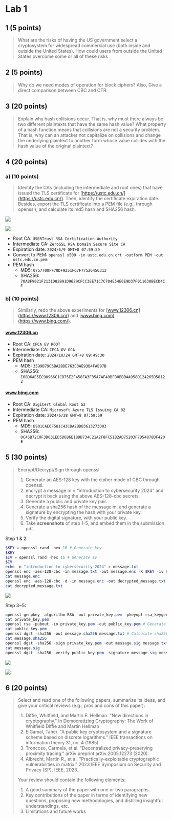 # Lab 1

## 1 (5 points)

> What are the risks of having the US government select a cryptosystem for widespread commercial use (both inside and outside the United States). How could users from outside the United States overcome some or all of these risks

## 2 (5 points)

> Why do we need modes of operation for block ciphers? Also, Give a direct comparison between CBC and CTR.

## 3 (20 points)

> Explain why hash collisions occur. That is, why must there always be two different plaintexts that have the same hash value? What property of a hash function means that collisions are not a security problem. That is, why can an attacker not capitalize on collisions and change the underlying plaintext to another form whose value collides with the hash value of the original plaintext?

## 4 (20 points)

### a) (10 points)

> Identify the CAs (including the intermediate and root ones) that have issued the TLS certificate for [https://ustc.edu.cn/](https://ustc.edu.cn/). Then, identify the certificate expiration date. Besides, export the TLS certificate into a PEM file (e.g., through openssl), and calculate its md5 hash and SHA256 hash.

![](./attachments/4.png)

![](./attachments/5.png)

- Root CA: `USERTrust RSA Certification Authority`
- Intermediate CA: `ZeroSSL RSA Domain Secure Site CA`
- Expiration date: `2024/6/9 GMT+8 07:59:59`
- Convert to PEM: `openssl x509 -in ustc.edu.cn.crt -outform PEM -out ustc.edu.cn.pem`
- PEM hash
    - MD5: `0757700FF70DF9251F67F77526456313`
    - SHA256: `70A8F9021F2131D82B91D9629CFCC3EE71C7C704E54E0E9D37F011630BECD4CE`

### b) (10 points)

> Similarly, redo the above experiments for [www.12306.cn](https://www.12306.cn/) and [www.bing.com](https://www.bing.com/).

#### www.12306.cn

- Root CA: `CFCA EV ROOT`
- Intermediate CA: `CFCA OV OCA`
- Expiration date: `2024/10/24 GMT+8 09:49:30`
- PEM hash
    - MD5: `3599B79C6BA2BDE763C3AE93B4FAE97B`
    - SHA256: `E68D6AE5EC90966C1CB75E2F458FA3F35A7AF49BFB0BBBAA958D124265D58122`

#### www.bing.com

- Root CA: `DigiCert Global Root G2`
- Intermediate CA: `Microsoft Azure TLS Issuing CA 02`
- Expiration date: `2024/6/28 GMT+8 07:59:59`
- PEM hash
    - MD5: `B901CAE6F581C43CDA2BD83613273D03`
    - SHA256: `0C45B72C0F3D031ED5D686E189D734C21A2F8FC51B2AD75203F7D54878DF420E`

## 5 (30 points)

> Encrypt/Decrypt/Sign through openssl
>
> 1. Generate an AES-128 key with the cipher mode of CBC through openssl.
> 2. encrypt a message m = “introduction to cybersecurity 2024” and decrypt it back using the above AES-128-cbc secrets.
> 3. Generate a public and private key pair.
> 4. Generate a sha256 hash of the message m, and generate a signature by encrypting the hash with your private key.
> 5. Verify the digital signature, with your public key.
> 6. Take **screenshots** of step 1-5, and embed them in the submission pdf.

Step 1 & 2:

```powershell
$KEY = openssl rand -hex 16 # Generate key
$KEY
$IV = openssl rand -hex 16 # Generate iv
$IV
echo -n "introduction to cybersecurity 2024" > message.txt
openssl enc -aes-128-cbc -in message.txt -out message.enc -K $KEY -iv $IV # Encode message
cat message.enc
openssl enc -aes-128-cbc -d -in message.enc -out decrypted_message.txt -K $KEY -iv $IV # Decode message
cat decrypted_message.txt
```

![](./attachments/1.png)

Step 3~5:

```powershell
openssl genpkey -algorithm RSA -out private_key.pem -pkeyopt rsa_keygen_bits:2048 # Generate private key
cat private_key.pem
openssl rsa -pubout -in private_key.pem -out public_key.pem # Generate public key
cat public_key.pem
openssl dgst -sha256 -out message.sha256 message.txt # Calculate sha256 hash
cat message.sha256
openssl dgst -sha256 -sign private_key.pem -out message.sig message.txt # Digital signature
cat message.sig
openssl dgst -sha256 -verify public_key.pem -signature message.sig message.txt # Verify
```

![](./attachments/2.png)

![](./attachments/3.png)

## 6 (20 points)

> Select and read one of the following papers, summarize its ideas, and give your critical reviews (e.g., pros and cons of this paper):
>
> 1. Diffie, Whitfield, and Martin E. Hellman. "New directions in cryptography." In Democratizing Cryptography: The Work of Whitfield Diffie and Martin Hellman
> 2. ElGamal, Taher. "A public key cryptosystem and a signature scheme based on discrete logarithms." IEEE transactions on information theory 31, no. 4 (1985)
> 3. Troncoso, Carmela, et al. "Decentralized privacy-preserving proximity tracing." arXiv preprint arXiv:2005.12273 (2020).
> 4. Albrecht, Martin R., et al. "Practically-exploitable cryptographic vulnerabilities in matrix." 2023 IEEE Symposium on Security and Privacy (SP). IEEE, 2023.
>
> Your review should contain the following elements:
> 
> 1. A good summary of the paper with one or two paragraphs.
> 2. Key contributions of the paper in terms of identifying new questions, proposing new methodologies, and distilling insightful understandings, etc.
> 3. Limitations and future works
